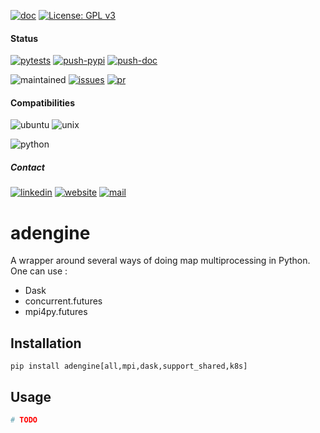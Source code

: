 [![doc](https://img.shields.io/badge/-Documentation-blue)](https://advestis.github.io/adengine)
[![License: GPL v3](https://img.shields.io/badge/License-GPL%20v3-blue.svg)](https://www.gnu.org/licenses/gpl-3.0)

#### Status
[![pytests](https://github.com/Advestis/adengine/actions/workflows/pull-request.yml/badge.svg)](https://github.com/Advestis/adengine/actions/workflows/pull-request.yml)
[![push-pypi](https://github.com/Advestis/adengine/actions/workflows/push-pypi.yml/badge.svg)](https://github.com/Advestis/adengine/actions/workflows/push-pypi.yml)
[![push-doc](https://github.com/Advestis/adengine/actions/workflows/push-doc.yml/badge.svg)](https://github.com/Advestis/adengine/actions/workflows/push-doc.yml)

![maintained](https://img.shields.io/badge/Maintained%3F-yes-green.svg)
[![issues](https://img.shields.io/github/issues/Advestis/adengine.svg)](https://github.com/Advestis/adengine/issues)
[![pr](https://img.shields.io/github/issues-pr/Advestis/adengine.svg)](https://github.com/Advestis/adengine/pulls)


#### Compatibilities
![ubuntu](https://img.shields.io/badge/Ubuntu-supported--tested-success)
![unix](https://img.shields.io/badge/Other%20Unix-supported--untested-yellow)

![python](https://img.shields.io/pypi/pyversions/adengine)


##### Contact
[![linkedin](https://img.shields.io/badge/LinkedIn-Advestis-blue)](https://www.linkedin.com/company/advestis/)
[![website](https://img.shields.io/badge/website-Advestis.com-blue)](https://www.advestis.com/)
[![mail](https://img.shields.io/badge/mail-maintainers-blue)](mailto:pythondev@advestis.com)

# adengine

A wrapper around several ways of doing map multiprocessing in Python. One can use :
* Dask
* concurrent.futures
* mpi4py.futures

## Installation

```
pip install adengine[all,mpi,dask,support_shared,k8s]
```

## Usage

```python
# TODO
```
